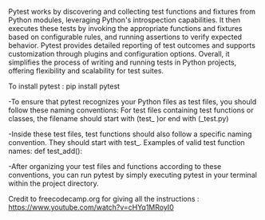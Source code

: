 Pytest works by discovering and collecting test functions and fixtures from Python modules, leveraging Python's introspection capabilities. It then executes these tests by invoking the appropriate functions and fixtures based on configurable rules, and running assertions to verify expected behavior. Pytest provides detailed reporting of test outcomes and supports customization through plugins and configuration options. Overall, it simplifies the process of writing and running tests in Python projects, offering flexibility and scalability for test suites.

To install pytest : pip install pytest

-To ensure that pytest recognizes your Python files as test files, you should follow these naming conventions:
For test files containing test functions or classes, the filename should start with (test_ )or end with (_test.py)

-Inside these test files, test functions should also follow a specific naming convention. They should start with test_.
Examples of valid test function names:
def test_add():

-After organizing your test files and functions according to these conventions, you can run pytest by simply executing pytest in your terminal within the project directory.

Credit to freecodecamp.org for giving all the instructions :
https://www.youtube.com/watch?v=cHYq1MRoyI0

